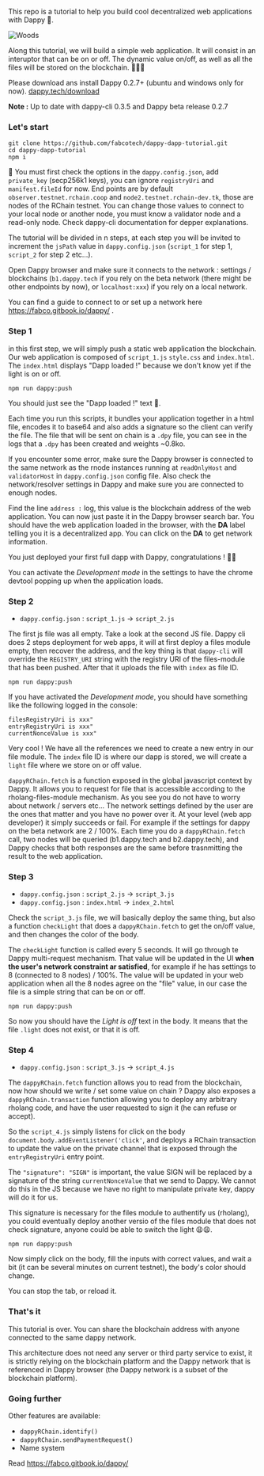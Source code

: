 This repo is a tutorial to help you build cool decentralized web applications with Dappy 🐸.

![Woods](https://images.pexels.com/photos/4827/nature-forest-trees-fog.jpeg?auto=compress&cs=tinysrgb&dpr=2&h=200&w=460)

Along this tutorial, we will build a simple web application. It will consist in an interuptor that can be on or off. The dynamic value on/off, as well as all the files will be stored on the blockchain. 🙉🙉🙉

Please download ans install Dappy 0.2.7+ (ubuntu and windows only for now). [dappy.tech/download](https://dappy.tech/download)

**Note :** Up to date with dappy-cli 0.3.5 and Dappy beta release 0.2.7

### Let's start

```
git clone https://github.com/fabcotech/dappy-dapp-tutorial.git
cd dappy-dapp-tutorial
npm i
```

🧐 You must first check the options in the `dappy.config.json`, add `private_key` (secp256k1 keys), you can ignore `registryUri` and `manifest.fileId` for now. End points are by default `observer.testnet.rchain.coop` and `node2.testnet.rchain-dev.tk`, those are nodes of the RChain testnet. You can change those values to connect to your local node or another node, you must know a validator node and a read-only node. Check dappy-cli documentation for depper explanations.

The tutorial will be divided in n steps, at each step you will be invited to increment the `jsPath` value in `dappy.config.json` (`script_1` for step 1, `script_2` for step 2 etc...).

Open Dappy browser and make sure it connects to the network : settings / blockchains (`b1.dappy.tech` if you rely on the beta network (there might be other endpoints by now), or `localhost:xxx`) if you rely on a local network.

You can find a guide to connect to or set up a network here https://fabco.gitbook.io/dappy/ .

### Step 1

in this first step, we will simply push a static web application the blockchain. Our web application is composed of `script_1.js` `style.css` and `index.html`. The `index.html` displays "Dapp loaded !" because we don't know yet if the light is on or off.

```
npm run dappy:push
```

You should just see the "Dapp loaded !" text 🤡.

Each time you run this scripts, it bundles your application together in a html file, encodes it to base64 and also adds a signature so the client can verify the file. The file that will be sent on chain is a `.dpy` file, you can see in the logs that a `.dpy` has been created and weights ~0.8ko.

If you encounter some error, make sure the Dappy browser is connected to the same network as the rnode instances running at `readOnlyHost` and `validatorHost` in `dappy.config.json` config file. Also check the network/resolver settings in Dappy and make sure you are connected to enough nodes.

Find the line `address :` log, this value is the blockchain address of the web application. You can now just paste it in the Dappy browser search bar. You should have the web application loaded in the browser, with the **DA** label telling you it is a decentralized app. You can click on the **DA** to get network information.

You just deployed your first full dapp with Dappy, congratulations ! 🥳🥳

You can activate the _Development mode_ in the settings to have the chrome devtool popping up when the application loads.

### Step 2

- `dappy.config.json` : `script_1.js` -> `script_2.js`

The first js file was all empty. Take a look at the second JS file. Dappy cli does 2 steps deployment for web apps, it will at first deploy a files module empty, then recover the address, and the key thing is that `dappy-cli` will override the `REGISTRY_URI` string with the registry URI of the files-module that has been pushed. After that it uploads the file with `index` as file ID.

```
npm run dappy:push
```

If you have activated the _Development mode_, you should have something like the following logged in the console:

```
filesRegistryUri is xxx"
entryRegistryUri is xxx"
currentNonceValue is xxx"
```

Very cool ! We have all the references we need to create a new entry in our file module. The `index` file ID is where our dapp is stored, we will create a `light` file where we store on or off value.

`dappyRChain.fetch` is a function exposed in the global javascript context by Dappy. It allows you to request for file that is accessible according to the rholang-files-module mechanism. As you see you do not have to worry about network / servers etc... The network settings defined by the user are the ones that matter and you have no power over it. At your level (web app developer) it simply succeeds or fail. For example if the settings for dappy on the beta network are 2 / 100%. Each time you do a `dappyRChain.fetch` call, two nodes will be queried (b1.dappy.tech and b2.dappy.tech), and Dappy checks that both responses are the same before trasnmitting the result to the web application.

### Step 3

- `dappy.config.json` : `script_2.js` -> `script_3.js`
- `dappy.config.json` : `index.html` -> `index_2.html`

Check the `script_3.js` file, we will basically deploy the same thing, but also a function `checkLight` that does a `dappyRChain.fetch` to get the on/off value, and then changes the color of the body.

The `checkLight` function is called every 5 seconds. It will go through te Dappy multi-request mechanism. That value will be updated in the UI **when the user's network constraint ar satisfied**, for example if he has settings to 8 (connected to 8 nodes) / 100%. The value will be updated in your web application when all the 8 nodes agree on the "file" value, in our case the file is a simple string that can be on or off.

```
npm run dappy:push
```

So now you should have the _Light is off_ text in the body. It means that the file `.light` does not exist, or that it is off.

### Step 4

- `dappy.config.json` : `script_3.js` -> `script_4.js`

The `dappyRChain.fetch` function allows you to read from the blockchain, now how should we write / set some value on chain ? Dappy also exposes a `dappyRChain.transaction` function allowing you to deploy any arbitrary rholang code, and have the user requested to sign it (he can refuse or accept).

So the `script_4.js` simply listens for click on the body `document.body.addEventListener('click'`, and deploys a RChain transaction to update the value on the private channel that is exposed through the `entryRegistryUri` entry point.

The `"signature": "SIGN"` is important, the value SIGN will be replaced by a signature of the string `currentNonceValue` that we send to Dappy. We cannot do this in the JS because we have no right to manipulate private key, dappy will do it for us.

This signature is necessary for the files module to authentify us (rholang), you could eventually deploy another versio of the files module that does not check signature, anyone could be able to switch the light 😩😩.

```
npm run dappy:push
```

Now simply click on the body, fill the inputs with correct values, and wait a bit (it can be several minutes on current testnet), the body's color should change.

You can stop the tab, or reload it.

### That's it

This tutorial is over. You can share the blockchain address with anyone connected to the same dappy network.

This architecture does not need any server or third party service to exist, it is strictly relying on the blockchain platform and the Dappy network that is referenced in Dappy browser (the Dappy network is a subset of the blockchain platform).

### Going further

Other features are available:

- `dappyRChain.identify()`
- `dappyRChain.sendPaymentRequest()`
- Name system

Read https://fabco.gitbook.io/dappy/
